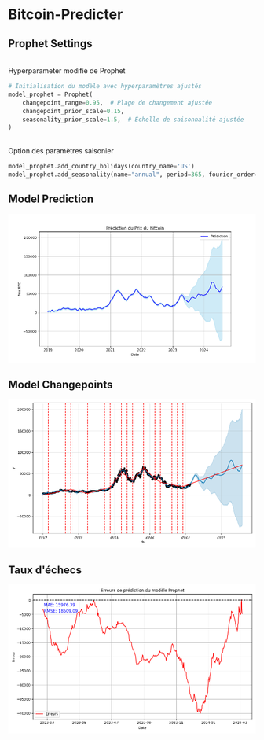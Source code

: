 # Bitcoin-Predicter

## Prophet Settings

<br>
Hyperparameter modifié de Prophet

```py
# Initialisation du modèle avec hyperparamètres ajustés
model_prophet = Prophet(
    changepoint_range=0.95,  # Plage de changement ajustée
    changepoint_prior_scale=0.15,
    seasonality_prior_scale=1.5,  # Échelle de saisonnalité ajustée
)
```

<br>
Option des paramètres saisonier

```py
model_prophet.add_country_holidays(country_name='US')
model_prophet.add_seasonality(name="annual", period=365, fourier_order=8)
```

## Model Prediction

![no image](https://github.com/Creator754915/Bitcoin-Predicter/blob/main/bitcoin_prediction_plot.png)

## Model Changepoints

![no image](https://github.com/Creator754915/Bitcoin-Predicter/blob/main/figure_with_changepoints.png)

## Taux d'échecs

![no image](https://github.com/Creator754915/Bitcoin-Predicter/blob/main/taux_derreurs_ia.png)
